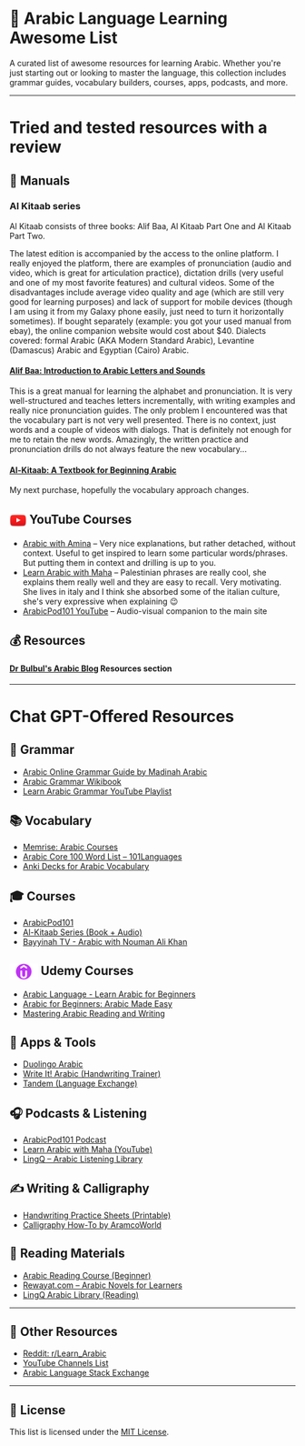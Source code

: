 # 🌟 Arabic Language Learning Awesome List

A curated list of awesome resources for learning Arabic. Whether you're just starting out or looking to master the language, this collection includes grammar guides, vocabulary builders, courses, apps, podcasts, and more.

---
# Tried and tested resources with a review

## 📖 Manuals
### Al Kitaab series
Al Kitaab consists of three books: Alif Baa, Al Kitaab Part One and Al Kitaab Part Two. 

The latest edition is accompanied by the access to the online platform. I really enjoyed the platform, there are examples of pronunciation (audio and video, which is great for articulation practice), dictation drills (very useful and one of my most favorite features) and cultural videos.
Some of the disadvantages include average video quality and age (which are still very good for learning purposes) and lack of support for mobile devices (though I am using it from my Galaxy phone easily, just need to turn it horizontally sometimes).
If bought separately (example: you got your used manual from ebay), the online companion website would cost about $40.
Dialects covered: formal Arabic (AKA Modern Standard Arabic), Levantine (Damascus) Arabic and Egyptian (Cairo) Arabic.

#### [Alif Baa: Introduction to Arabic Letters and Sounds](https://a.co/d/6bh909H)
This is a great manual for learning the alphabet and pronunciation. It is very well-structured and teaches letters incrementally, with writing examples and really nice pronunciation guides. 
The only problem I encountered was that the vocabulary part is not very well presented. There is no context, just words and a couple of videos with dialogs. That is definitely not enough for me to retain the new words. 
Amazingly, the written practice and pronunciation drills do not always feature the new vocabulary...

#### [Al-Kitaab: A Textbook for Beginning Arabic](https://a.co/d/ai5YPrI)
My next purchase, hopefully the vocabulary approach changes.

## <img src="img/youtube.png" width="30" style="vertical-align: middle;"> YouTube Courses

- [Arabic with Amina](https://www.youtube.com/@Arabicwithamina) – Very nice explanations, but rather detached, without context. Useful to get inspired to learn some particular words/phrases. But putting them in context and drilling is up to you.
- [Learn Arabic with Maha](https://www.youtube.com/@LearnArabicwithMaha) – Palestinian phrases are really cool, she explains them really well and they are easy to recall. Very motivating. She lives in italy and I think she absorbed some of the italian culture, she's very expressive when explaining :wink:
- [ArabicPod101 YouTube](https://www.youtube.com/@arabicpod101) – Audio-visual companion to the main site

## :moneybag: Resources
#### [Dr Bulbul's Arabic Blog](https://drbulbul.com/resources-for-learners-of-arabic/) Resources section

---
# Chat GPT-Offered Resources

## 🧠 Grammar

- [Arabic Online Grammar Guide by Madinah Arabic](https://www.madinaharabic.com/Arabic_Grammar.html)
- [Arabic Grammar Wikibook](https://en.wikibooks.org/wiki/Arabic)
- [Learn Arabic Grammar YouTube Playlist](https://www.youtube.com/playlist?list=PLJicmE8fK0EhImBeZQOEF8dqkbOUK4L6W)

## 📚 Vocabulary

- [Memrise: Arabic Courses](https://www.memrise.com/)
- [Arabic Core 100 Word List – 101Languages](https://www.101languages.net/arabic/most-common-arabic-words/)
- [Anki Decks for Arabic Vocabulary](https://ankiweb.net/shared/decks/arabic)

## 🎓 Courses

- [ArabicPod101](https://www.arabicpod101.com/)
- [Al-Kitaab Series (Book + Audio)](https://alkitaabtextbook.com/)
- [Bayyinah TV - Arabic with Nouman Ali Khan](https://www.bayyinahtv.com/)

## <img src="img/udemy.png" alt="Udemy Logo" width="50" style="vertical-align: middle;"/> Udemy Courses

- [Arabic Language - Learn Arabic for Beginners](https://www.udemy.com/course/arabic-language/)
- [Arabic for Beginners: Arabic Made Easy](https://www.udemy.com/course/arabic-for-beginners-arabic-made-easy/)
- [Mastering Arabic Reading and Writing](https://www.udemy.com/course/arabic-writing-reading/)

## 📱 Apps & Tools

- [Duolingo Arabic](https://www.duolingo.com/)
- [Write It! Arabic (Handwriting Trainer)](https://play.google.com/store/apps/details?id=com.jernung.writeit.arabic)
- [Tandem (Language Exchange)](https://www.tandem.net/)

## 🎧 Podcasts & Listening

- [ArabicPod101 Podcast](https://www.arabicpod101.com/index.php)
- [Learn Arabic with Maha (YouTube)](https://www.youtube.com/user/LearnArabicwithMaha)
- [LingQ – Arabic Listening Library](https://www.lingq.com/en/learn-arabic-online/)

## ✍️ Writing & Calligraphy

- [Handwriting Practice Sheets (Printable)](https://www.arabicreadingcourse.com/arabic-alphabet/)
- [Calligraphy How-To by AramcoWorld](https://www.aramcoworld.com/Resources/Interactive/Arabic-Calligraphy)

## 📖 Reading Materials

- [Arabic Reading Course (Beginner)](https://www.arabicreadingcourse.com/)
- [Rewayat.com – Arabic Novels for Learners](https://rewayat.com)
- [LingQ Arabic Library (Reading)](https://www.lingq.com/en/learn-arabic-online/)

---

## 🧩 Other Resources

- [Reddit: r/Learn_Arabic](https://www.reddit.com/r/Learn_Arabic/)
- [YouTube Channels List](https://www.youtube.com/results?search_query=learn+arabic)
- [Arabic Language Stack Exchange](https://arabic.stackexchange.com/)

---


## 📄 License

This list is licensed under the [MIT License](LICENSE).
